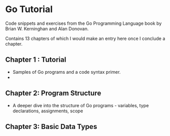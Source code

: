 # Go Tutorial
Code snippets and exercises from the Go Programming Language book by Brian W. Kerninghan and Alan Donovan. 

Contains 13 chapters of which I would make an entry here once I conclude a chapter.

## Chapter 1 : Tutorial 
- Samples of Go programs and a code syntax primer.
- 
## Chapter 2: Program Structure
- A deeper dive into the structure of Go programs - variables, type declarations, assignments, scope

## Chapter 3: Basic Data Types
